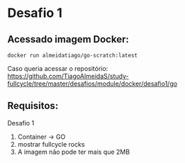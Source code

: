 # Desafio 1

## Acessado imagem Docker:

```docker
docker run almeidatiago/go-scratch:latest
```

Caso queria acessar o repositório:
https://github.com/TiagoAlmeidaS/study-fullcycle/tree/master/desafios/module/docker/desafio1/go

## Requisitos:

Desafio 1

1. Container -> GO
2. mostrar fullcycle rocks
3. A imagem não pode ter mais que 2MB